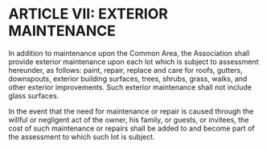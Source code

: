 # ARTICLE VII: EXTERIOR MAINTENANCE

In addition to maintenance upon the Common Area, the Association shall provide exterior maintenance upon each lot which is subject to assessment hereunder, as follows: paint, repair, replace and care for roofs, gutters, downspouts, exterior building surfaces, trees, shrubs, grass, walks, and other exterior improvements. Such exterior maintenance shall not include glass surfaces.

In the event that the need for maintenance or repair is caused through the willful or negligent act of the owner, his family, or guests, or invitees, the cost of such maintenance or repairs shall be added to and become part of the assessment to which such lot is subject.